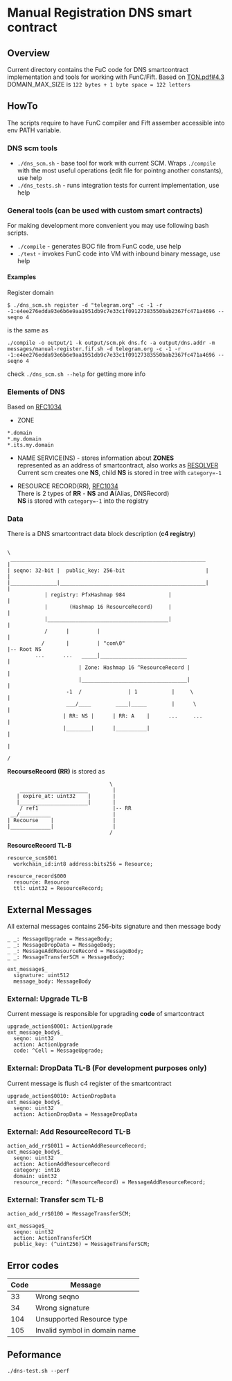 # Manual Registration DNS smart contract

## Overview

Current directory contains the FuC code for DNS smartcontract implementation and tools for working with FunC/Fift. Based on [TON.pdf#4.3](https://test.ton.org/ton.pdf#subsection.4.3)  
DOMAIN_MAX_SIZE is `122 bytes + 1 byte space = 122 letters`

## HowTo

The scripts require to have FunC compiler and Fift assember accessible into env PATH variable.

### DNS scm tools

* `./dns_scm.sh` - base tool for work with current SCM. Wraps `./compile` with the most useful operations (edit file for pointng another constants), use help
* `./dns_tests.sh` - runs integration tests for current implementation, use help

### General tools (can be used with custom smart contracts)

For making development more convenient you may use following bash scripts.

* `./compile` - generates BOC file from FunC code, use help
* `./test` - invokes FunC code into VM with inbound binary message, use help


#### Examples

Register domain
```
$ ./dns_scm.sh register -d "telegram.org" -c -1 -r -1:e4ee276edda93e6b6e9aa1951db9c7e33c1f09127383550bab2367fc471a4696 --seqno 4
```
is the same as
```
./compile -o output/1 -k output/scm.pk dns.fc -a output/dns.addr -m messages/manual-register.fif.sh -d telegram.org -c -1 -r -1:e4ee276edda93e6b6e9aa1951db9c7e33c1f09127383550bab2367fc471a4696 --seqno 4
```

check `./dns_scm.sh --help` for getting more info

### Elements of DNS
Based on [RFC1034](https://tools.ietf.org/html/rfc1034)  

* ZONE
```
*.domain
*.my.domain
*.its.my.domain
```
* NAME SERVICE(NS) - stores information about **ZONES**  
  represented as an address of smartcontract, also works as [RESOLVER](https://tools.ietf.org/html/rfc1034#section-2.4)  
  Current scm creates one **NS**, child **NS** is stored in tree with `category=-1`

* RESOURCE RECORD(RR), [RFC1034](https://tools.ietf.org/html/rfc1034#section-3.6)  
  There is 2 types of **RR** - **NS** and **A**(Alias, DNSRecord)  
  **NS** is stored with `category=-1` into the registry

### Data

There is a DNS smartcontract data block description (**c4 registry**)  
```
                                                                                    \
 _______________________________________________________________                     |
| seqno: 32-bit |  public_key: 256-bit                          |                    |
|_______________|_______________________________________________|                    |
            | registry: PfxHashmap 984              |                                |
            |       (Hashmap 16 ResourceRecord)     |                                |
            |_______________________________________|                                |
            /      |         |                                                       |
           /       |         | "com\0"                                               |-- Root NS
         ...      ...   _____|____________________________                           |
                       | Zone: Hashmap 16 ^ResourceRecord |                          |
                       |__________________________________|                          |
                   -1  /               | 1           |     \                         |
                   ___/____        ____|_____        |      \                        |
                  | RR: NS |      | RR: A    |      ...     ...                      |
                  |________|      |__________|                                       |
                                                                                     |
                                                                                    /
```

**RecourseRecord (RR)** is stored as
```
                                 \
    ______________________        |
   | expire_at: uint32    |       |
   |______________________|       |
    / ref1                        |-- RR
 __/__________                    |
| Recourse    |                   |
|_____________|                   |
                                 /
```

**ResourceRecord TL-B**

```
resource_scm$001
  workchain_id:int8 address:bits256 = Resource;

resource_record$000
  resource: Resource
  ttl: uint32 = ResourceRecord;
```

## External Messages

All external messages contains 256-bits signature and then message body

```
_ _: MessageUpgrade = MessageBody;
_ _: MessageDropData = MessageBody;
_ _: MessageAddResourceRecord = MessageBody;
_ _: MessageTransferSCM = MessageBody;

ext_message$_
  signature: uint512
  message_body: MessageBody
```

### External: Upgrade TL-B

Current message is responsible for upgrading **code** of smartcontract

```
upgrade_action$0001: ActionUpgrade
ext_message_body$_
  seqno: uint32
  action: ActionUpgrade
  code: ^Cell = MessageUpgrade;
```

### External: DropData TL-B (For development purposes only)

Current message is flush c4 register of the smartcontract

```
upgrade_action$0010: ActionDropData
ext_message_body$_
  seqno: uint32
  action: ActionDropData = MessageDropData
```

### External: Add ResourceRecord TL-B

```
action_add_rr$0011 = ActionAddResourceRecord;
ext_message_body$_
  seqno: uint32
  action: ActionAddResourceRecord
  category: int16
  domain: uint32
  resource_record: ^(ResourceRecord) = MessageAddResourceRecord;
```

### External: Transfer scm TL-B

```
action_add_rr$0100 = MessageTransferSCM;

ext_message$_
  seqno: uint32
  action: ActionTransferSCM
  public_key: (^uint256) = MessageTransferSCM;
```

## Error codes

Code | Message
--- | ---
33 | Wrong seqno
34 | Wrong signature
104 | Unsupported Resource type
105 | Invalid symbol in domain name

## Peformance

```
./dns-test.sh --perf
```
